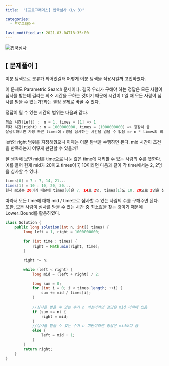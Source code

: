 ```yaml
---
title:  "[프로그래머스] 입국심사 (Lv 3)"

categories:
  - 프로그래머스
  
last_modified_at: 2021-03-04T18:35:00
---
```

 
[![입국심사](https://user-images.githubusercontent.com/53072057/109911602-b888d280-7ced-11eb-94b6-18921024ad84.JPG)](https://programmers.co.kr/learn/courses/30/lessons/43238)  

<h2>[ 문제풀이 ]</h2>  
이분 탐색으로 분류가 되어있길래 어떻게 이분 탐색을 적용시킬까 고민하였다.  

이 문제도 Parametric Search 문제이다. 결국 우리가 구해야 하는 정답은 모든 사람이 심사를 받는데 걸리는 최소 시간을 구하는 것이기 때문에 시간이 t 일 때 모든 사람이 심사를 받을 수 있는가?라는 결정 문제로 바꿀 수 있다.  

정답이 될 수 있는 시간의 범위는 다음과 같다.  

```java
최소 시간(Left) :  n = 1, times = [1] => 1
최대 시간(right) : n = 1000000000, times = [1000000000] => 굉장히 큼
잘생각해보면 가장 빠른 times에 n명을 심사하는 시간을 넘을 수 없음 => n * times의 최소값
```

left와 right 범위를 지정해줬으니 이제는 이분 탐색을 수행하면 된다. mid 시간이 조건을 만족하는지 어떻게 판단할 수 있을까?  

잘 생각해 보면 mid를 time으로 나눈 값은 time에 처리할 수 있는 사람의 수를 뜻한다. 예를 들어 현재 mid가 20이고 times이 7, 10이라면 다음과 같이 각 time에서는 2, 2명을 심사할 수 있다.  

```java
times[0] = 7 : 7, 14, 21...
times[1] = 10 : 10, 20, 30...
현재 mid는 20이기 때문에 times[0]은 7, 14로 2명, times[1]도 10, 20으로 2명을 심사할 수 있다.
```

따라서 모든 time에 대해 mid / time으로 심사할 수 있는 사람의 수를 구해주면 된다. 또한, 모든 사람이 심사를 받을 수 있는 시간 중 최소값을 찾는 것이기 때문에 Lower_Bound를 활용하였다.  

```java
class Solution {
    public long solution(int n, int[] times) {
        long left = 1, right = 1000000000;
        
        for (int time : times) {
            right = Math.min(right, time);
        }
        
        right *= n;
        
        while (left < right) {
            long mid = (left + right) / 2;
            
            long sum = 0;
            for (int i = 0; i < times.length; ++i) {
                sum += mid / times[i];
            }
            
            //심사를 받을 수 있는 수가 n 이상이라면 정답은 mid 이하에 있음
            if (sum >= n) {
                right = mid;
            }
            //심사를 받을 수 있는 수가 n 미만이라면 정답은 mid보다 큼
            else {
                left = mid + 1;
            }
        }
        return right;
    }
}
```



